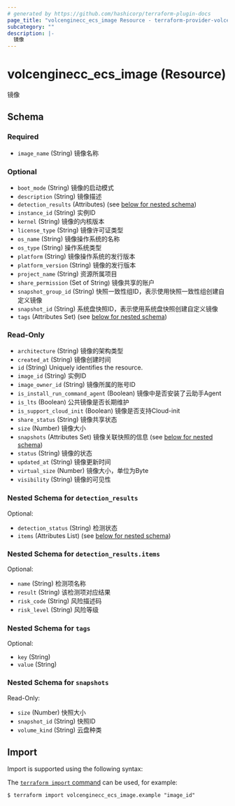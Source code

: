 ```yaml
---
# generated by https://github.com/hashicorp/terraform-plugin-docs
page_title: "volcenginecc_ecs_image Resource - terraform-provider-volcenginecc"
subcategory: ""
description: |-
  镜像
---
```


# volcenginecc_ecs_image (Resource)

镜像



<!-- schema generated by tfplugindocs -->
## Schema

### Required

- `image_name` (String) 镜像名称

### Optional

- `boot_mode` (String) 镜像的启动模式
- `description` (String) 镜像描述
- `detection_results` (Attributes) (see [below for nested schema](#nestedatt--detection_results))
- `instance_id` (String) 实例ID
- `kernel` (String) 镜像的内核版本
- `license_type` (String) 镜像许可证类型
- `os_name` (String) 镜像操作系统的名称
- `os_type` (String) 操作系统类型
- `platform` (String) 镜像操作系统的发行版本
- `platform_version` (String) 镜像的发行版本
- `project_name` (String) 资源所属项目
- `share_permission` (Set of String) 镜像共享的账户
- `snapshot_group_id` (String) 快照一致性组ID，表示使用快照一致性组创建自定义镜像
- `snapshot_id` (String) 系统盘快照ID，表示使用系统盘快照创建自定义镜像
- `tags` (Attributes Set) (see [below for nested schema](#nestedatt--tags))

### Read-Only

- `architecture` (String) 镜像的架构类型
- `created_at` (String) 镜像创建时间
- `id` (String) Uniquely identifies the resource.
- `image_id` (String) 实例ID
- `image_owner_id` (String) 镜像所属的账号ID
- `is_install_run_command_agent` (Boolean) 镜像中是否安装了云助手Agent
- `is_lts` (Boolean) 公共镜像是否长期维护
- `is_support_cloud_init` (Boolean) 镜像是否支持Cloud-init
- `share_status` (String) 镜像共享状态
- `size` (Number) 镜像大小
- `snapshots` (Attributes Set) 镜像关联快照的信息 (see [below for nested schema](#nestedatt--snapshots))
- `status` (String) 镜像的状态
- `updated_at` (String) 镜像更新时间
- `virtual_size` (Number) 镜像大小，单位为Byte
- `visibility` (String) 镜像的可见性

<a id="nestedatt--detection_results"></a>
### Nested Schema for `detection_results`

Optional:

- `detection_status` (String) 检测状态
- `items` (Attributes List) (see [below for nested schema](#nestedatt--detection_results--items))

<a id="nestedatt--detection_results--items"></a>
### Nested Schema for `detection_results.items`

Optional:

- `name` (String) 检测项名称
- `result` (String) 该检测项对应结果
- `risk_code` (String) 风险描述码
- `risk_level` (String) 风险等级



<a id="nestedatt--tags"></a>
### Nested Schema for `tags`

Optional:

- `key` (String)
- `value` (String)


<a id="nestedatt--snapshots"></a>
### Nested Schema for `snapshots`

Read-Only:

- `size` (Number) 快照大小
- `snapshot_id` (String) 快照ID
- `volume_kind` (String) 云盘种类

## Import

Import is supported using the following syntax:

The [`terraform import` command](https://developer.hashicorp.com/terraform/cli/commands/import) can be used, for example:

```shell
$ terraform import volcenginecc_ecs_image.example "image_id"
```
